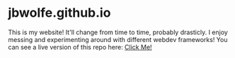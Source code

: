 # jbwolfe.github.io

This is my website! It'll change from time to time, probably drasticly.
I enjoy messing and experimenting around with different webdev frameworks!
You can see a live version of this repo here: [Click Me!](http://jbwolfe.github.io)
